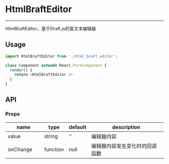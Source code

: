# HtmlBraftEditor
---

HtmlBraftEditor，基于Draft.js的富文本编辑器

## Usage

```js
import HtmlBraftEditor from './html_braft_editor';

class Component extends React.PureComponent {
  render() {
    return <HtmlBraftEditor />
  }
}
```

## API

### Props

<table class="table table-bordered table-striped">
  <thead>
    <tr>
      <th style="width: 100px;">name</th>
      <th style="width: 50px;">type</th>
      <th style="width: 50px;">default</th>
      <th>description</th>
    </tr>
  </thead>
  <tbody>
    <tr>
      <td>value</td>
      <td>string</td>
      <td>''</td>
      <td>编辑器内容</td>
    </tr>
    <tr>
      <td>onChange</td>
      <td>function</td>
      <td>null</td>
      <td>编辑器内容发生变化时的回调函数</td>
    </tr>
  </tbody>
</table>

